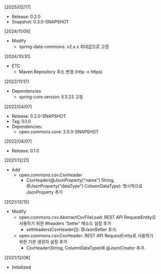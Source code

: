 [2025/02/17]
- Release: 0.2.0
- Snapshot: 0.3.0-SNAPSHOT

[2024/11/06]
- Modify
  + spring-data-commons: v2.x.x 최대값으로 고정
  
[2024/10/31]
- ETC
  + Maven Repository 주소 변경 (http -> https)
  
[2022/11/17]
- Dependencies
	+ spring-core.version: 5.3.23 고정

[2022/04/07]
- Release: 0.2.0-SNAPSHOT
- Tag: 0.1.0
- Dependencies:
  + open.commons.core: 2.0.0-SNAPSHOT

[2022/04/07]
- Release: 0.1.0

[2021/12/21]
- Add
  + open.commons.csv.CsvHeader
    + CsvHeader(@JsonProperty("name") String, @JsonProperty("dataType") ColumnDataType): 명시적으로 JsonProperty 추가

[2021/12/15]
- Modify
  + open.commons.csv.AbstractCsvFileLoad: REST API RequestEntity로 사용하기 위한 #headers 'Setter' 메소드 설정 추가
    - setHeaders(CsvHeader[]): @JsonSetter 추가. 
  + open.commons.csv.CsvHeader: REST API RequestEntity로 사용하기 위한 기본 생성자 설정 추가
    - CsvHeader(String, ColumnDataType)에 @JsonCreator 추가. 

[2021/12/08]
- Initialized